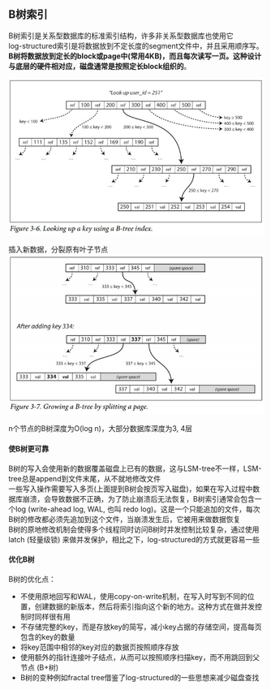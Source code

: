 ## B树索引
B树索引是关系型数据库的标准索引结构，许多非关系型数据库也使用它  
log-structured索引是将数据放到不定长度的segment文件中，并且采用顺序写。**B树将数据放到定长的block或page中(常用4KB)，而且每次读写一页。这种设计与底层的硬件相对应，磁盘通常是按照定长block组织的**。
  
![](images/6.jpg)
  
插入新数据，分裂原有叶子节点
![](images/7.jpg)

n个节点的B树深度为O(log n)，大部分数据库深度为3, 4层

#### 使B树更可靠
B树的写入会使用新的数据覆盖磁盘上已有的数据，这与LSM-tree不一样，LSM-tree总是append到文件末尾，从不就地修改文件  
一些写入操作需要写入多页(上面提到B树会按页写入磁盘)，如果在写入过程中数据库崩溃，会导致数据不正确，为了防止崩溃后无法恢复，B树索引通常会包含一个log (write-ahead log, WAL, 也叫 redo log)。这是一个只能追加的文件，每次B树的修改都必须先追加到这个文件，当崩溃发生后，它被用来做数据恢复  
B树的原地修改机制会使得多个线程同时访问B树时并发控制比较复杂，通过使用latch (轻量级锁) 来做并发保护，相比之下，log-structured的方式就更容易一些

#### 优化B树
B树的优化点：
- 不使用原地回写和WAL，使用copy-on-write机制，在写入时写到不同的位置，创建数据的新版本，然后将索引指向这个新的地方。这种方式在做并发控制时同样很有用
- 不存储完整的key，而是存放key的简写，减小key占据的存储空间，提高每页包含的key的数量
- 将key范围中相邻的key对应的数据页按照顺序存放
- 使用额外的指针连接叶子结点，从而可以按照顺序扫描key，而不用跳回到父节点 (B+树)
- B树的变种例如fractal tree借鉴了log-structured的一些思想来减少磁盘查找